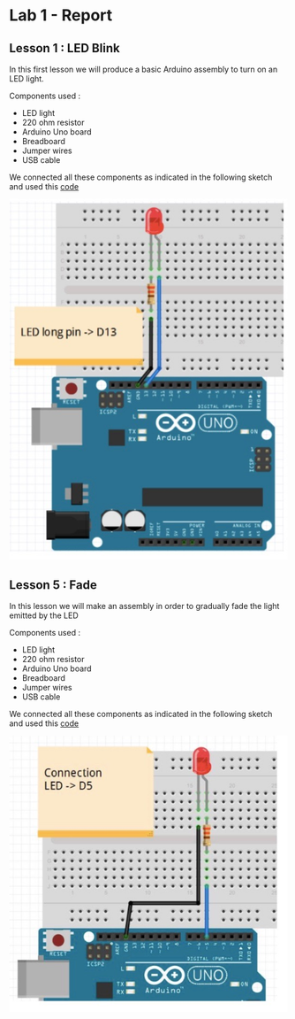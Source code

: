 # Lab 1 - Report

## Lesson 1 : LED Blink

In this first lesson we will produce a basic Arduino assembly to turn on an LED light.

Components used :
- LED light
- 220 ohm resistor
- Arduino Uno board
- Breadboard
- Jumper wires
- USB cable 

We connected all these components as indicated in the following sketch and used this [code](LEDBlink.ino)

![](LEDBlink.png?raw=true)


## Lesson 5 : Fade 

In this lesson we will make an assembly in order to gradually fade the light emitted by the LED

Components used :
- LED light
- 220 ohm resistor
- Arduino Uno board
- Breadboard
- Jumper wires
- USB cable

We connected all these components as indicated in the following sketch and used this [code](Fade.ino)

![](Fade.png?raw=true)

 

